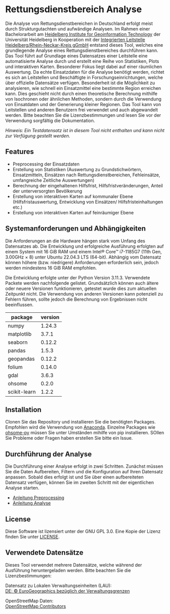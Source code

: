 # Rettungsdienstbereich Analyse
Die Analyse von Rettungsdienstbereichen in Deutschland erfolgt meist durch Strukturgutachten und aufwändige Analysen. Im Rahmen einer Bachelorarbeit am [Heidelberg Institute for Geoinformation Technology](https://heigit.org/de/willkommen/)
der Universität Heidelberg in Kooperation mit der [Integrierten Leitstelle Heidelberg/Rhein-Neckar-Kreis gGmbH](https://leitstelle-hd-rnk.de/) entstand dieses Tool, welches eine grundlegende Analyse eines Rettungsdienstbereiches durchführen kann. Das Tool führt auf Grundlage eines Datensatzes einer Leitstelle eine automatisierte Analyse durch und erstellt eine Reihe von Statistiken, Plots und interaktiven Karten. Besonderer Fokus liegt dabei auf einer räumlichen Auswertung. Da echte Einsatzdaten für die Analyse benötigt werden, richtet es sich an Leitstellen und Beschäftigte in Forschungseinrichtungen, welche über offizielle Datensätze verfügen. Besonderheit ist die Möglichkeit zu analysieren, wie schnell ein Einsatzmittel eine bestimmte Region erreichen kann. Dies geschieht nicht durch einen theoretische Berechnung mithilfe von Isochronen oder ähnlichen Methoden, sondern durch die Verwendung von Einsatdaten und der Generierung kleiner Regionen. Das Tool kann von Leitstellen und anderen Benutzern frei verwendet und auch abgewandelt werden. Bitte beachten Sie die Lizenzbestimmungen und lesen Sie vor der Verwendung sorgfältig die Dokumentation.

*Hinweis: Ein Testdatensatz ist in diesem Tool nicht enthalten und kann nicht zur Verfügung gestellt werden.*

## Features
* Preprocessing der Einsatzdaten
* Erstellung von Statistiken (Auswertung zu Grundstichwörtern, Einsatzmitteln, Einsätzen nach Rettungsdienstbereichen, Fehleinsätze, umfangreiche Zeitliche Auswertungen)
* Berechnung der eingehaltenen Hilfsfrist, Hilfsfristveränderungen, Anteil der unterversorgten Bevölkerung
* Erstellung von interaktiven Karten auf kommunaler Ebene (Hilfsfristauswertung, Entwicklung von Einsätzen/ Hilfsfristeinhaltungen etc.)
* Erstellung von interaktiven Karten auf feinräumiger Ebene

## Systemanforderungen und Abhängigkeiten
Die Anforderungen an die Hardware hängen stark vom Unfang des Datensatzes ab. Die Entwicklung und erfolgreiche Ausführung erfolgten auf einem System mit 16 GiB RAM und einem Intel® Core™ i7-1185G7 (11th Gen, 3.00GHz × 8) unter Ubuntu 22.04.3 LTS (64-bit). Abhängig vom Datensatz können höhere (bzw. niedrigere) Anforderungen erforderlich sein, jedoch werden mindestens 16 GiB RAM empfohlen.

Die Entwicklung erfolgte unter der Python Version 3.11.3. Verwendete Packete werden nachfolgende gelistet. Grundsätzlich können auch ältere oder neuere Versionen funktionieren, getestet wurde dies zum aktuellen Zeitpunkt nicht. Die Verwendung von anderen Versionen kann potenziell zu Fehlern führen, sollte jedoch die Berechnung von Ergebnissen nicht beeinflussen.

|package | version |
|--------|---------|
|numpy | 1.24.3 |
|matplotlib | 3.7.1 |
|seaborn | 0.12.2 |
|pandas | 1.5.3 |
|geopandas | 0.12.2 |
|folium | 0.14.0 |
|gdal | 3.6.3 |
|ohsome | 0.2.0 |
|scikit-learn | 1.2.2 |

## Installation
Clonen Sie das Repository und installieren Sie die benötigten Packages. Empfohlen wird die Verwendung von [Anaconda](https://www.anaconda.com/download). Einzelne Packages wie [ohsome-py](https://github.com/GIScience/ohsome-py) müssen Sie unter Umständen mihilfe von pip installieren. SOllen Sie Probleme oder Fragen haben erstellen Sie bitte ein Issue.

## Durchführung der Analyse
Die Durchführung einer Analyse erfolgt in zwei Schritten. Zunächst müssen Sie die Daten Aufbereiten, Filtern und die Konfiguration auf Ihren Datensatz anpassen. Sobald dies erfolgt ist und Sie über einen aufbereiteten Datensatz verfügen, können Sie im zweiten Schritt mit der eigentlichen Analyse starten.

* [Anleitung Preprocessing](docs/Preprocessing.md)
* [Anleitung Analyse](docs/Analyse.md)

## License
Diese Software ist lizensiert unter der GNU GPL 3.0. Eine Kopie der Lizenz finden Sie unter [LICENSE](LICENSE).

## Verwendete Datensätze
Dieses Tool verwendet mehrere Datensätze, welche während der Ausführung heruntergeladen werden. Bitte beachten Sie die Lizenzbestimmungen:

Datensatz zu Lokalen Verwaltungseinheiten (LAU):<br>
[DE: © EuroGeographics bezüglich der Verwaltungsgrenzen](https://ec.europa.eu/eurostat/de/web/gisco/geodata/reference-data/administrative-units-statistical-units/lau)

OpenStreetMap Daten:<br>
[OpenStreetMap Contributors](https://www.openstreetmap.org/copyright)